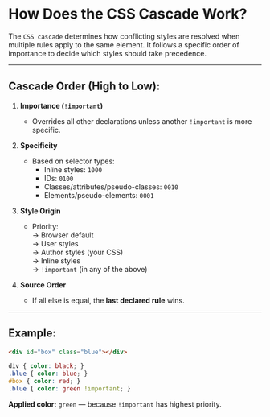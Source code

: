 # How Does the CSS Cascade Work?

The `CSS cascade` determines how conflicting styles are resolved when multiple rules apply to the same element. It follows a specific order of importance to decide which styles should take precedence.

---

## Cascade Order (High to Low):

1. **Importance (`!important`)**
    - Overrides all other declarations unless another `!important` is more specific.

2. **Specificity**
    - Based on selector types:
        - Inline styles: `1000`
        - IDs: `0100`
        - Classes/attributes/pseudo-classes: `0010`
        - Elements/pseudo-elements: `0001`

3. **Style Origin**
    - Priority:  
      → Browser default  
      → User styles  
      → Author styles (your CSS)  
      → Inline styles  
      → `!important` (in any of the above)

4. **Source Order**
    - If all else is equal, the **last declared rule** wins.

---

## Example:

```html
<div id="box" class="blue"></div>
```

```css
div { color: black; }
.blue { color: blue; }
#box { color: red; }
.blue { color: green !important; }
```

**Applied color:** `green` — because `!important` has highest priority.
